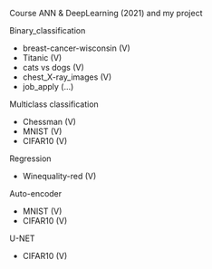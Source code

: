Course ANN & DeepLearning (2021) and my project

Binary_classification
  + breast-cancer-wisconsin (V)
  + Titanic (V)
  + cats vs dogs (V)
  + chest_X-ray_images (V)
  + job_apply (...)

Multiclass classification
  + Chessman  (V)
  + MNIST (V)
  + CIFAR10 (V)

Regression
  + Winequality-red (V)

Auto-encoder
  + MNIST (V)
  + CIFAR10 (V)

U-NET
  + CIFAR10 (V)
